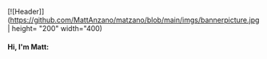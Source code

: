 [![Header]](https://github.com/MattAnzano/matzano/blob/main/imgs/bannerpicture.jpg | height= "200" width="400)

#### Hi, I'm Matt: 

